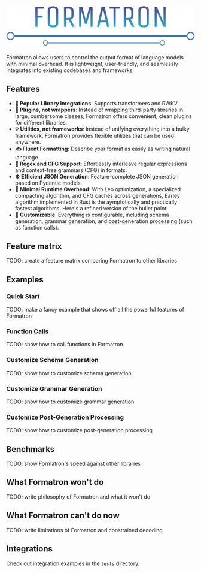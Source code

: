 ![Logo](logo.svg)
---
Formatron allows users to control the output format of language models
with minimal overhead. It is lightweight, user-friendly,
and seamlessly integrates into existing codebases and frameworks.

## Features

- **🔗 Popular Library Integrations**: Supports transformers and RWKV.
- **🔌 Plugins, not wrappers**:
Instead of wrapping third-party libraries in large, cumbersome classes,
Formatron offers convenient, clean plugins for different libraries.
- **💡 Utilities, not frameworks**:
Instead of unifying everything into a bulky framework,
Formatron provides flexible utilities that can be used anywhere.
- **✍️ Fluent Formatting**: Describe your format as easily as writing natural language.
- **📜 Regex and CFG Support**:
Effortlessly interleave regular expressions and context-free grammars (CFG) in formats.
- **⚙️ Efficient JSON Generation**: Feature-complete JSON generation based on Pydantic models.
- **🚀 Minimal Runtime Overhead**: 
With Leo optimization, a specialized compacting algorithm,
and CFG caches across generations, Earley algorithm implemented in Rust is
the aymptotically and practically fastest algorithms.
Here's a refined version of the bullet point:
- **🔧 Customizable**: Everything is configurable, including schema generation,
grammar generation, and post-generation processing (such as function calls).

## Feature matrix
TODO: create a feature matrix comparing Formatron to other libraries
## Examples
### Quick Start
TODO: make a fancy example that shows off all the powerful features of Formatron
### Function Calls
TODO: show how to call functions in Formatron
### Customize Schema Generation
TODO: show how to customize schema generation
### Customize Grammar Generation
TODO: show how to customize grammar generation
### Customize Post-Generation Processing
TODO: show how to customize post-generation processing
## Benchmarks
TODO: show Formatron's speed against other libraries
## What Formatron won't do
TODO: write philosophy of Formatron and what it won't do
## What Formatron can't do now
TODO: write limitations of Formatron and constrained decoding
## Integrations
Check out integration examples in the `tests` directory.
